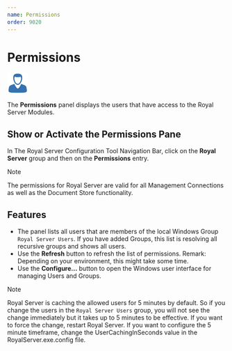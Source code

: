 ```yaml
---
name: Permissions
order: 9020
---
```


# Permissions

<img src="/r2022/images/RoyalServer/Credential_48x48.png" class="icon-def" alt="" />

The **Permissions** panel displays the users that have access to the Royal Server Modules.

## Show or Activate the Permissions Pane

In The Royal Server Configuration Tool Navigation Bar, click on the **Royal Server** group and then on the **Permissions** entry.

> [!NOTE]
> The permissions for Royal Server are valid for all Management Connections as well as the Document Store functionality.

## Features

- The panel lists all users that are members of the local Windows Group `Royal Server Users`. If you have added Groups, this list is resolving all recursive groups and shows all users.
- Use the **Refresh** button to refresh the list of permissions. Remark: Depending on your environment, this might take some time.
- Use the **Configure...** button to open the Windows user interface for managing Users and Groups.

> [!NOTE]
> Royal Server is caching the allowed users for 5 minutes by default. So if you change the users in the `Royal Server Users` group, you will not see the change immediately but it takes up to 5 minutes to be effective. If you want to force the change, restart Royal Server. If you want to configure the 5 minute timeframe, change the UserCachingInSeconds value in the RoyalServer.exe.config file.
